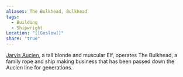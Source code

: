 ```yaml
---
aliases: The Bulkhead, Bulkhead
tags:
  - Building
  - Shipwright
Location: "[[Goslow]]"
share: "true"
---
```


[Jarvis Aucien](../NPCs/Jarvis%20Aucien.md), a tall blonde and muscular Elf, operates The Bulkhead, a family rope and ship making business that has been passed down the Aucien line for generations.